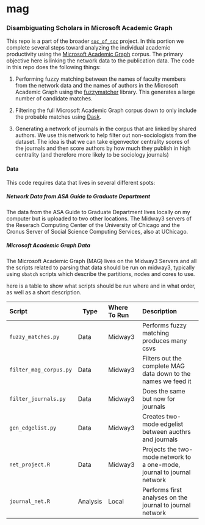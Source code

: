 # mag

### Disambiguating Scholars in Microsoft Academic Graph

This repo is a part of the broader [`soc_of_soc`](https://github.com/TimothyElder/soc_of_soc) project. In this portion we complete several steps toward analyzing the individual academic productivity using the [Microsoft Academic Graph](https://www.microsoft.com/en-us/research/project/microsoft-academic-graph/) corpus. The primary objective here is linking the network data to the publication data. The code in this repo does the following things:

1. Performing fuzzy matching between the names of faculty members from the network data and the names of authors in the Microsoft Academic Graph using the [fuzzymatcher](https://github.com/RobinL/fuzzymatcher) library. This generates a large number of candidate matches.

2. Filtering the full Microsoft Academic Graph corpus down to only include the probable matches using [Dask](https://dask.org/).

3. Generating a network of journals in the corpus that are linked by shared authors. We use this network to help filter out non-sociologists from the dataset. The idea is that we can take eigenvector centrality scores of the journals and then score authors by how much they publish in high centrality (and therefore more likely to be sociology journals)


#### Data

This code requires data that lives in several different spots:

##### Network Data from *ASA Guide to Graduate Department*

The data from the ASA Guide to Graduate Department lives locally on my computer but is uploaded to two other locations. The Midway3 servers of the Reserach Computing Center of the University of Chicago and the Cronus Server of Social Science Computing Services, also at UChicago.

##### Microsoft Academic Graph Data

The Microsoft Academic Graph (MAG) lives on the Midway3 Servers and all the scripts related to parsing that data should be run on midway3, typically using `sbatch` scripts which describe the partitions, nodes and cores to use.

here is a table to show what scripts should be run where and in what order, as well as a short description.

|       Script          | Type     |  Where To Run |                                Description                              |
|:----------------------|----------|:--------------|:------------------------------------------------------------------------|
| `fuzzy_matches.py`    | Data     |    Midway3    | Performs fuzzy matching produces many csvs     |
| `filter_mag_corpus.py`| Data     |    Midway3    | Filters out the complete MAG data down to the names we feed it |
| `filter_journals.py`  | Data     |    Midway3    | Does the same but now for journals |
| `gen_edgelist.py`     | Data     |    Midway3    | Creates two-mode edgelist between auothrs and journals |
| `net_project.R`       | Data     |    Midway3    | Projects the two-mode network to a one-mode, journal to journal network |
| `journal_net.R`       | Analysis |     Local     | Performs first analyses on the journal to journal network |
